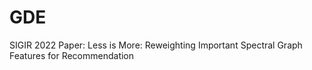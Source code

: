 # GDE
SIGIR 2022 Paper: Less is More: Reweighting Important Spectral Graph Features for Recommendation
